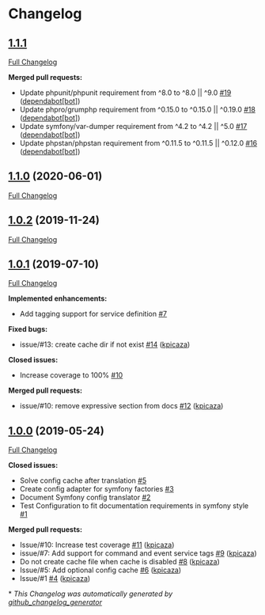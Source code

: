 # Changelog

## [1.1.1](https://github.com/antidot-framework/antidot-symfony-config-translator/tree/HEAD)

[Full Changelog](https://github.com/antidot-framework/antidot-symfony-config-translator/compare/1.1.0...HEAD)

**Merged pull requests:**

- Update phpunit/phpunit requirement from ^8.0 to ^8.0 || ^9.0 [\#19](https://github.com/antidot-framework/antidot-symfony-config-translator/pull/19) ([dependabot[bot]](https://github.com/apps/dependabot))
- Update phpro/grumphp requirement from ^0.15.0 to ^0.15.0 || ^0.19.0 [\#18](https://github.com/antidot-framework/antidot-symfony-config-translator/pull/18) ([dependabot[bot]](https://github.com/apps/dependabot))
- Update symfony/var-dumper requirement from ^4.2 to ^4.2 || ^5.0 [\#17](https://github.com/antidot-framework/antidot-symfony-config-translator/pull/17) ([dependabot[bot]](https://github.com/apps/dependabot))
- Update phpstan/phpstan requirement from ^0.11.5 to ^0.11.5 || ^0.12.0 [\#16](https://github.com/antidot-framework/antidot-symfony-config-translator/pull/16) ([dependabot[bot]](https://github.com/apps/dependabot))

## [1.1.0](https://github.com/antidot-framework/antidot-symfony-config-translator/tree/1.1.0) (2020-06-01)

[Full Changelog](https://github.com/antidot-framework/antidot-symfony-config-translator/compare/1.0.2...1.1.0)

## [1.0.2](https://github.com/antidot-framework/antidot-symfony-config-translator/tree/1.0.2) (2019-11-24)

[Full Changelog](https://github.com/antidot-framework/antidot-symfony-config-translator/compare/1.0.1...1.0.2)

## [1.0.1](https://github.com/antidot-framework/antidot-symfony-config-translator/tree/1.0.1) (2019-07-10)

[Full Changelog](https://github.com/antidot-framework/antidot-symfony-config-translator/compare/1.0.0...1.0.1)

**Implemented enhancements:**

- Add tagging support for service definition [\#7](https://github.com/antidot-framework/antidot-symfony-config-translator/issues/7)

**Fixed bugs:**

- issue/\#13: create cache dir if not exist [\#14](https://github.com/antidot-framework/antidot-symfony-config-translator/pull/14) ([kpicaza](https://github.com/kpicaza))

**Closed issues:**

- Increase coverage to 100% [\#10](https://github.com/antidot-framework/antidot-symfony-config-translator/issues/10)

**Merged pull requests:**

- issue/\#10: remove expressive section from docs [\#12](https://github.com/antidot-framework/antidot-symfony-config-translator/pull/12) ([kpicaza](https://github.com/kpicaza))

## [1.0.0](https://github.com/antidot-framework/antidot-symfony-config-translator/tree/1.0.0) (2019-05-24)

[Full Changelog](https://github.com/antidot-framework/antidot-symfony-config-translator/compare/0d8acfc879b36ac57bb56fc738bc6deb40c41570...1.0.0)

**Closed issues:**

- Solve config cache after translation [\#5](https://github.com/antidot-framework/antidot-symfony-config-translator/issues/5)
- Create config adapter for symfony factories [\#3](https://github.com/antidot-framework/antidot-symfony-config-translator/issues/3)
- Document Symfony config translator [\#2](https://github.com/antidot-framework/antidot-symfony-config-translator/issues/2)
- Test Configuration to fit documentation requirements in symfony style [\#1](https://github.com/antidot-framework/antidot-symfony-config-translator/issues/1)

**Merged pull requests:**

- Issue/\#10: Increase test coverage [\#11](https://github.com/antidot-framework/antidot-symfony-config-translator/pull/11) ([kpicaza](https://github.com/kpicaza))
- issue/\#7: Add support for command and event service tags [\#9](https://github.com/antidot-framework/antidot-symfony-config-translator/pull/9) ([kpicaza](https://github.com/kpicaza))
- Do not create cache file when cache is disabled [\#8](https://github.com/antidot-framework/antidot-symfony-config-translator/pull/8) ([kpicaza](https://github.com/kpicaza))
- Issue/\#5: Add optional config cache [\#6](https://github.com/antidot-framework/antidot-symfony-config-translator/pull/6) ([kpicaza](https://github.com/kpicaza))
- Issue/\#1 [\#4](https://github.com/antidot-framework/antidot-symfony-config-translator/pull/4) ([kpicaza](https://github.com/kpicaza))



\* *This Changelog was automatically generated by [github_changelog_generator](https://github.com/github-changelog-generator/github-changelog-generator)*
